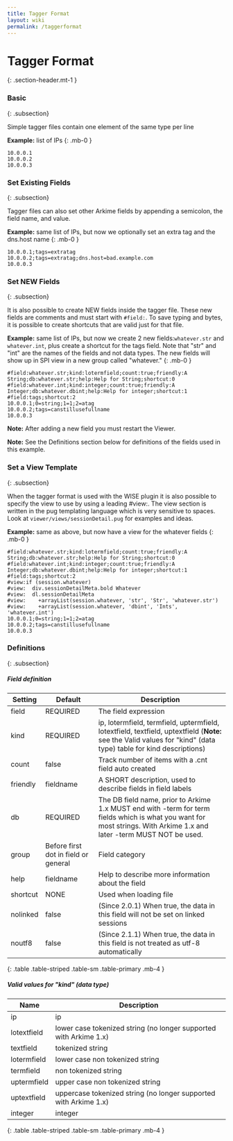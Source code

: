```yaml
---
title: Tagger Format
layout: wiki
permalink: /taggerformat
---
```


<div class="full-height-and-width-container with-footer p-3" markdown="1">

# Tagger Format
{: .section-header.mt-1 }

### Basic
{: .subsection}

Simple tagger files contain one element of the same type per line

**Example:** list of IPs
{: .mb-0 }

```
10.0.0.1
10.0.0.2
10.0.0.3
```

### Set Existing Fields
{: .subsection}

Tagger files can also set other Arkime fields by appending a semicolon, the field name, and value.

**Example:** same list of IPs, but now we optionally set an extra tag and the dns.host name
{: .mb-0 }

```
10.0.0.1;tags=extratag
10.0.0.2;tags=extratag;dns.host=bad.example.com
10.0.0.3
```

### Set NEW Fields
{: .subsection}

It is also possible to create NEW fields inside the tagger file. These new fields are comments and must start with `#field:`. To save typing and bytes, it is possible to create shortcuts that are valid just for that file.

**Example:** same list of IPs, but now we create 2 new fields:`whatever.str` and `whatever.int`, plus create a shortcut for the tags field. Note that "str" and "int" are the names of the fields and not data types. The new fields will show up in SPI view in a new group called "whatever."
{: .mb-0 }

```
#field:whatever.str;kind:lotermfield;count:true;friendly:A String;db:whatever.str;help:Help for String;shortcut:0
#field:whatever.int;kind:integer;count:true;friendly:A Integer;db:whatever.dbint;help:Help for integer;shortcut:1
#field:tags;shortcut:2
10.0.0.1;0=string;1=1;2=atag
10.0.0.2;tags=canstillusefullname
10.0.0.3
```

**Note:**  After adding a new field you must restart the Viewer.

**Note:**  See the Definitions section below for definitions of the fields used in this example.

### Set a View Template
{: .subsection}

When the tagger format is used with the WISE plugin it is also possible to specify the view to use by using a leading #view:. The view section is written in the pug templating language which is very sensitive to spaces. Look at `viewer/views/sessionDetail.pug` for examples and ideas.

**Example:** same as above, but now have a view for the whatever fields
{: .mb-0 }

```
#field:whatever.str;kind:lotermfield;count:true;friendly:A String;db:whatever.str;help:Help for String;shortcut:0
#field:whatever.int;kind:integer;count:true;friendly:A Integer;db:whatever.dbint;help:Help for integer;shortcut:1
#field:tags;shortcut:2
#view:if (session.whatever)
#view:  div.sessionDetailMeta.bold Whatever
#view:  dl.sessionDetailMeta
#view:    +arrayList(session.whatever, 'str', 'Str', 'whatever.str')
#view:    +arrayList(session.whatever, 'dbint', 'Ints', 'whatever.int')
10.0.0.1;0=string;1=1;2=atag
10.0.0.2;tags=canstillusefullname
10.0.0.3
```

### Definitions
{: .subsection}

##### Field definition

Setting | Default | Description
--------|---------|------------
field | REQUIRED | The field expression
kind | REQUIRED | ip, lotermfield, termfield, uptermfield, lotextfield, textfield, uptextfield (**Note:** see the Valid values for "kind" (data type) table for kind descriptions)
count | false | Track number of items with a .cnt field auto created
friendly | fieldname | A SHORT description, used to describe fields in field labels
db | REQUIRED | The DB field name, prior to Arkime 1.x MUST end with -term for term fields which is what you want for most strings. With Arkime 1.x and later -term MUST NOT be used.
group | Before first dot in field or general | Field category
help | fieldname | Help to describe more information about the field
shortcut | NONE | Used when loading file
nolinked | false | (Since 2.0.1) When true, the data in this field will not be set on linked sessions
noutf8 | false | (Since 2.1.1) When true, the data in this field is not treated as utf-8 automatically
{: .table .table-striped .table-sm .table-primary .mb-4 }

##### Valid values for "kind" (data type)

Name | Description
-----|------------
ip | ip
lotextfield | lower case tokenized string (no longer supported with Arkime 1.x)
textfield | tokenized string
lotermfield | lower case non tokenized string
termfield | non tokenized string
uptermfield | upper case non tokenized string
uptextfield | uppercase tokenized string (no longer supported with Arkime 1.x)
integer | integer
{: .table .table-striped .table-sm .table-primary .mb-4 }

</div>
